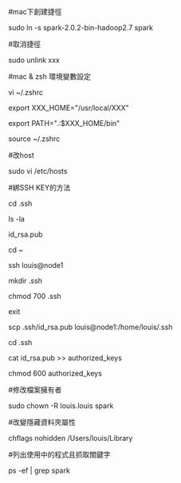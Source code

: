 #mac下創建捷徑

sudo ln -s spark-2.0.2-bin-hadoop2.7 spark

#取消捷徑

sudo unlink xxx

#mac & zsh 環境變數設定

vi ~/.zshrc

export XXX_HOME="/usr/local/XXX"

export PATH=".:$XXX_HOME/bin"

source ~/.zshrc


#改host

sudo vi /etc/hosts 

#綁SSH KEY的方法

cd .ssh

ls -la

id_rsa.pub

cd ~

ssh louis@node1

mkdir .ssh

chmod 700 .ssh

exit

scp .ssh/id_rsa.pub louis@node1:/home/louis/.ssh

cd .ssh

cat id_rsa.pub >> authorized_keys

chmod 600 authorized_keys

#修改檔案擁有者

sudo chown -R louis.louis spark

#改變隱藏資料夾屬性

chflags nohidden /Users/louis/Library

#列出使用中的程式且抓取關鍵字

ps -ef | grep spark